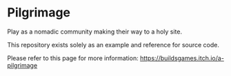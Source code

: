# Pilgrimage
Play as a nomadic community making their way to a holy site.

This repository exists solely as an example and reference for source code.

Please refer to this page for more information: https://buildsgames.itch.io/a-pilgrimage
